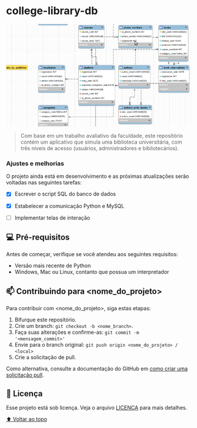 # college-library-db


<img src="banco-de-dados.png" alt="banco-de-dados">

> Com base em um trabalho avaliativo da faculdade, este repositório contém um aplicativo que simula uma biblioteca
> universitária, com três níveis de acesso (usuários, admnistradores e bibliotecários).

### Ajustes e melhorias

O projeto ainda está em desenvolvimento e as próximas atualizações serão voltadas nas seguintes tarefas:

- [x] Escrever o script SQL do banco de dados
- [x] Estabelecer a comunicação Python e MySQL
- [ ] Implementar telas de interação


## 💻 Pré-requisitos

Antes de começar, verifique se você atendeu aos seguintes requisitos:
<!---Estes são apenas requisitos de exemplo. Adicionar, duplicar ou remover conforme necessário--->
* Versão mais recente de Python
* Windows, Mac ou Linux, contanto que possua um interpretador

## 📫 Contribuindo para <nome_do_projeto>
<!---Se o seu README for longo ou se você tiver algum processo ou etapas específicas que deseja que os contribuidores sigam, considere a criação de um arquivo CONTRIBUTING.md separado--->
Para contribuir com <nome_do_projeto>, siga estas etapas:

1. Bifurque este repositório.
2. Crie um branch: `git checkout -b <nome_branch>`.
3. Faça suas alterações e confirme-as: `git commit -m '<mensagem_commit>'`
4. Envie para o branch original: `git push origin <nome_do_projeto> / <local>`
5. Crie a solicitação de pull.

Como alternativa, consulte a documentação do GitHub em [como criar uma solicitação pull](https://help.github.com/en/github/collaborating-with-issues-and-pull-requests/creating-a-pull-request).


## 📝 Licença

Esse projeto está sob licença. Veja o arquivo [LICENÇA](LICENSE.md) para mais detalhes.

[⬆ Voltar ao topo](#nome-do-projeto)<br>
